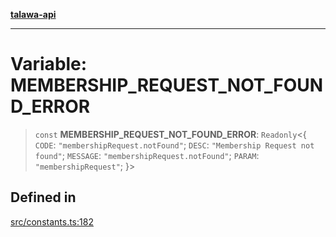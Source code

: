 [**talawa-api**](../../README.md)

***

# Variable: MEMBERSHIP\_REQUEST\_NOT\_FOUND\_ERROR

> `const` **MEMBERSHIP\_REQUEST\_NOT\_FOUND\_ERROR**: `Readonly`\<\{ `CODE`: `"membershipRequest.notFound"`; `DESC`: `"Membership Request not found"`; `MESSAGE`: `"membershipRequest.notFound"`; `PARAM`: `"membershipRequest"`; \}\>

## Defined in

[src/constants.ts:182](https://github.com/Suyash878/talawa-api/blob/095e6964ce2a06c1c30d1acf81b6162203f1db91/src/constants.ts#L182)
